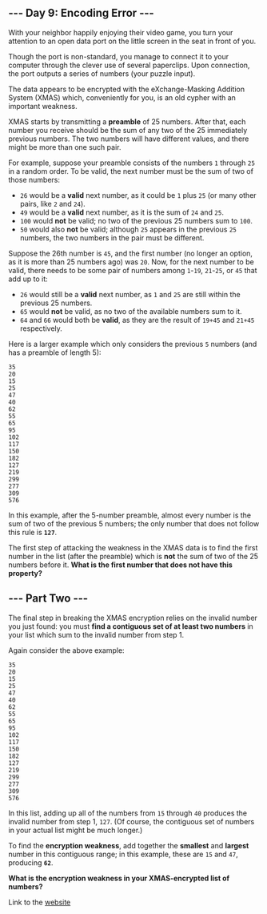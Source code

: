 ## --- Day 9: Encoding Error ---
With your neighbor happily enjoying their video game, you turn your attention to an open 
data port on the little screen in the seat in front of you.

Though the port is non-standard, you manage to connect it to your computer through the 
clever use of several paperclips. Upon connection, the port outputs a series of numbers 
(your puzzle input).

The data appears to be encrypted with the eXchange-Masking Addition System (XMAS) which, 
conveniently for you, is an old cypher with an important weakness.

XMAS starts by transmitting a **preamble** of 25 numbers. After that, each number you receive 
should be the sum of any two of the 25 immediately previous numbers. The two numbers will 
have different values, and there might be more than one such pair.

For example, suppose your preamble consists of the numbers `1` through `25` in a random order. 
To be valid, the next number must be the sum of two of those numbers:

 * `26` would be a **valid** next number, as it could be `1` plus `25` (or many other pairs, 
 like `2` and `24`).
 * `49` would be a **valid** next number, as it is the sum of `24` and `25`.
 * `100` would **not** be valid; no two of the previous 25 numbers sum to `100`.
 * `50` would also **not** be valid; although `25` appears in the previous `25` numbers, the two 
 numbers in the pair must be different.

Suppose the 26th number is `45`, and the first number (no longer an option, as it is more than 25 numbers ago) 
was `20`. Now, for the next number to be valid, there needs to be some pair of numbers among `1`-`19`, `21`-`25`, 
or `45` that add up to it:

 * `26` would still be a **valid** next number, as `1` and `25` are still within the previous 25 numbers.
 * `65` would **not** be valid, as no two of the available numbers sum to it.
 * `64` and `66` would both be **valid**, as they are the result of `19+45` and `21+45` respectively.

Here is a larger example which only considers the previous `5` numbers (and has a preamble of length 5):
```
35
20
15
25
47
40
62
55
65
95
102
117
150
182
127
219
299
277
309
576
```
In this example, after the 5-number preamble, almost every number is the sum of two of the previous 5 numbers; 
the only number that does not follow this rule is **`127`**.

The first step of attacking the weakness in the XMAS data is to find the first number in the list (after the 
preamble) which is **not** the sum of two of the 25 numbers before it. **What is the first number that does 
not have this property?**


## --- Part Two ---
The final step in breaking the XMAS encryption relies on the invalid number you just found: you must **find 
a contiguous set of at least two numbers** in your list which sum to the invalid number from step 1.

Again consider the above example:
```
35
20
15
25
47
40
62
55
65
95
102
117
150
182
127
219
299
277
309
576
```
In this list, adding up all of the numbers from `15` through `40` produces the invalid number from 
step 1, `127`. (Of course, the contiguous set of numbers in your actual list might be much longer.)

To find the **encryption weakness**, add together the **smallest** and **largest** number in this 
contiguous range; in this example, these are `15` and `47`, producing **`62`**.

**What is the encryption weakness in your XMAS-encrypted list of numbers?**

Link to the [website](https://adventofcode.com/2020/day/9)
